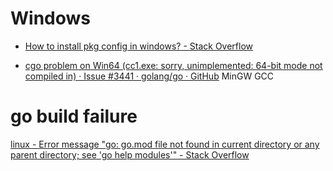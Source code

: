 # Windows

* [How to install pkg config in windows? - Stack Overflow](https://stackoverflow.com/questions/1710922/how-to-install-pkg-config-in-windows)

* [cgo problem on Win64 (cc1.exe: sorry, unimplemented: 64-bit mode not compiled in) · Issue #3441 · golang/go · GitHub](https://github.com/golang/go/issues/3441)
  MinGW GCC


# go build failure

[linux - Error message "go: go.mod file not found in current directory or any parent directory; see 'go help modules'" - Stack Overflow](https://stackoverflow.com/questions/66894200/error-message-go-go-mod-file-not-found-in-current-directory-or-any-parent-dire)
